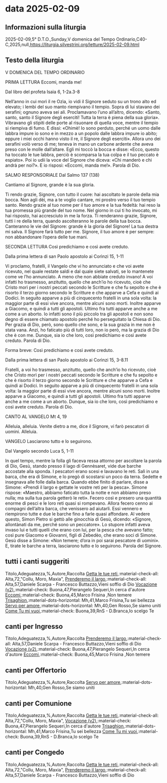 # data 2025-02-09

## Informazioni sulla liturgia
2025-02-09,5° D.T.O.,Sunday,V domenica del Tempo Ordinario,C40-C,2025,null,https://liturgia.silvestrini.org/letture/2025-02-09.html

## Testo della liturgia
V DOMENICA DEL TEMPO ORDINARIO

PRIMA LETTURA
Eccomi, manda me!

Dal libro del profeta Isaìa
6, 1-2a.3-8

Nell’anno in cui morì il re Ozìa, io vidi il Signore seduto su un trono alto ed elevato; i lembi del suo manto riempivano il tempio. Sopra di lui stavano dei serafini; ognuno aveva sei ali. Proclamavano l’uno all’altro, dicendo: «Santo, santo, santo il Signore degli eserciti! Tutta la terra è piena della sua gloria». Vibravano gli stipiti delle porte al risuonare di quella voce, mentre il tempio si riempiva di fumo. E dissi: «Ohimè! Io sono perduto, perché un uomo dalle labbra impure io sono e in mezzo a un popolo dalle labbra impure io abito; eppure i miei occhi hanno visto il re, il Signore degli eserciti». Allora uno dei serafini volò verso di me; teneva in mano un carbone ardente che aveva preso con le molle dall’altare. Egli mi toccò la bocca e disse: «Ecco, questo ha toccato le tue labbra, perciò è scomparsa la tua colpa e il tuo peccato è espiato». Poi io udii la voce del Signore che diceva: «Chi manderò e chi andrà per noi?». E io risposi: «Eccomi, manda me!». Parola di Dio.

SALMO RESPONSORIALE
Dal Salmo 137 (138)

Cantiamo al Signore, grande è la sua gloria.

Ti rendo grazie, Signore, con tutto il cuore:
hai ascoltato le parole della mia bocca.
Non agli dèi, ma a te voglio cantare,
mi prostro verso il tuo tempio santo.
Rendo grazie al tuo nome per il tuo amore e la tua fedeltà:
hai reso la tua promessa più grande del tuo nome.
Nel giorno in cui ti ho invocato, mi hai risposto,
hai accresciuto in me la forza.
Ti renderanno grazie, Signore, tutti i re della terra,
quando ascolteranno le parole della tua bocca.
Canteranno le vie del Signore:
grande è la gloria del Signore!
La tua destra mi salva.
Il Signore farà tutto per me.
Signore, il tuo amore è per sempre:
non abbandonare l’opera delle tue mani.
 
SECONDA LETTURA
Così predichiamo e così avete creduto.

Dalla prima lettera di san Paolo apostolo ai Corìnzi
15, 1-11

Vi proclamo, fratelli, il Vangelo che vi ho annunciato e che voi avete ricevuto, nel quale restate saldi e dal quale siete salvati, se lo mantenete come ve l’ho annunciato. A meno che non abbiate creduto invano! A voi infatti ho trasmesso, anzitutto, quello che anch’io ho ricevuto, cioè che Cristo morì per i nostri peccati secondo le Scritture e che fu sepolto e che è risorto il terzo giorno secondo le Scritture e che apparve a Cefa e quindi ai Dodici. In seguito apparve a più di cinquecento fratelli in una sola volta: la maggior parte di essi vive ancora, mentre alcuni sono morti. Inoltre apparve a Giacomo, e quindi a tutti gli apostoli. Ultimo fra tutti apparve anche a me come a un aborto. Io infatti sono il più piccolo tra gli apostoli e non sono degno di essere chiamato apostolo perché ho perseguitato la Chiesa di Dio. Per grazia di Dio, però, sono quello che sono, e la sua grazia in me non è stata vana. Anzi, ho faticato più di tutti loro, non io però, ma la grazia di Dio che è con me. Dunque, sia io che loro, così predichiamo e così avete creduto. Parola di Dio.

Forma breve:
Così predichiamo e così avete creduto.

Dalla prima lettera di san Paolo apostolo ai Corìnzi
15, 3-8.11

Fratelli, a voi ho trasmesso, anzitutto, quello che anch’io ho ricevuto, cioè che Cristo morì per i nostri peccati secondo le Scritture e che fu sepolto e che è risorto il terzo giorno secondo le Scritture e che apparve a Cefa e quindi ai Dodici. In seguito apparve a più di cinquecento fratelli in una sola volta: la maggior parte di essi vive ancora, mentre alcuni sono morti. Inoltre apparve a Giacomo, e quindi a tutti gli apostoli. Ultimo fra tutti apparve anche a me come a un aborto. Dunque, sia io che loro, così predichiamo e così avete creduto. Parola di Dio.

CANTO AL VANGELO
Mt 4, 19

Alleluia, alleluia.
Venite dietro a me, dice il Signore,
vi farò pescatori di uomini.
Alleluia.

VANGELO
Lasciarono tutto e lo seguirono.

Dal Vangelo secondo Luca
5, 1-11

In quel tempo, mentre la folla gli faceva ressa attorno per ascoltare la parola di Dio, Gesù, stando presso il lago di Gennèsaret, vide due barche accostate alla sponda. I pescatori erano scesi e lavavano le reti. Salì in una barca, che era di Simone, e lo pregò di scostarsi un poco da terra. Sedette e insegnava alle folle dalla barca. Quando ebbe finito di parlare, disse a Simone: «Prendi il largo e gettate le vostre reti per la pesca». Simone rispose: «Maestro, abbiamo faticato tutta la notte e non abbiamo preso nulla; ma sulla tua parola getterò le reti». Fecero così e presero una quantità enorme di pesci e le loro reti quasi si rompevano. Allora fecero cenno ai compagni dell’altra barca, che venissero ad aiutarli. Essi vennero e riempirono tutte e due le barche fino a farle quasi affondare. Al vedere questo, Simon Pietro si gettò alle ginocchia di Gesù, dicendo: «Signore, allontànati da me, perché sono un peccatore». Lo stupore infatti aveva invaso lui e tutti quelli che erano con lui, per la pesca che avevano fatto; così pure Giacomo e Giovanni, figli di Zebedèo, che erano soci di Simone. Gesù disse a Simone: «Non temere; d’ora in poi sarai pescatore di uomini». E, tirate le barche a terra, lasciarono tutto e lo seguirono. Parola del Signore.

## tutti i canti suggeriti
Titolo,Adeguatezza,%,Autore,Raccolta
[Getta le tue reti](https://www.librettocanti.it/canto/getta-le-tue-reti-2564),:material-check-all: Alta,72,"Collu, Moro, Maxia",
[Prenderemo il largo](https://www.librettocanti.it/canto/prenderemo-il-largo-2999),:material-check-all: Alta,57,Daniele Scarpa - Francesco Buttazzo,Vieni soffio di Dio
[Vocazione (v2)](https://www.librettocanti.it/canto/vocazione-v2-493),:material-check: Buona,47,Pierangelo Sequeri,In cerca d'autore
[Eccomi](https://www.librettocanti.it/canto/eccomi-185),:material-check: Buona,45,Marco Frisina ,Non temere
[Trisaghion](https://www.librettocanti.it/canto/trisaghion-2344),:material-dots-horizontal: Mh,41,Marco Frisina,Tu sei bellezza
[Servo per amore](https://www.librettocanti.it/canto/servo-per-amore-423),:material-dots-horizontal: Mh,40,Gen Rosso,Se siamo uniti
[Come Tu mi vuoi](https://www.librettocanti.it/canto/come-tu-mi-vuoi-137),:material-check: Buona,39,RnS - D.Branca,Io scelgo Te

## canti per Ingresso
Titolo,Adeguatezza,%,Autore,Raccolta
[Prenderemo il largo](https://www.librettocanti.it/canto/prenderemo-il-largo-2999),:material-check-all: Alta,57,Daniele Scarpa - Francesco Buttazzo,Vieni soffio di Dio
[Vocazione (v2)](https://www.librettocanti.it/canto/vocazione-v2-493),:material-check: Buona,47,Pierangelo Sequeri,In cerca d'autore
[Eccomi](https://www.librettocanti.it/canto/eccomi-185),:material-check: Buona,45,Marco Frisina ,Non temere

## canti per Offertorio
Titolo,Adeguatezza,%,Autore,Raccolta
[Servo per amore](https://www.librettocanti.it/canto/servo-per-amore-423),:material-dots-horizontal: Mh,40,Gen Rosso,Se siamo uniti

## canti per Comunione
Titolo,Adeguatezza,%,Autore,Raccolta
[Getta le tue reti](https://www.librettocanti.it/canto/getta-le-tue-reti-2564),:material-check-all: Alta,72,"Collu, Moro, Maxia",
[Vocazione (v2)](https://www.librettocanti.it/canto/vocazione-v2-493),:material-check: Buona,47,Pierangelo Sequeri,In cerca d'autore
[Trisaghion](https://www.librettocanti.it/canto/trisaghion-2344),:material-dots-horizontal: Mh,41,Marco Frisina,Tu sei bellezza
[Come Tu mi vuoi](https://www.librettocanti.it/canto/come-tu-mi-vuoi-137),:material-check: Buona,39,RnS - D.Branca,Io scelgo Te

## canti per Congedo
Titolo,Adeguatezza,%,Autore,Raccolta
[Getta le tue reti](https://www.librettocanti.it/canto/getta-le-tue-reti-2564),:material-check-all: Alta,72,"Collu, Moro, Maxia",
[Prenderemo il largo](https://www.librettocanti.it/canto/prenderemo-il-largo-2999),:material-check-all: Alta,57,Daniele Scarpa - Francesco Buttazzo,Vieni soffio di Dio
